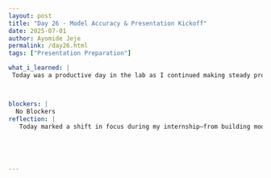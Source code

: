 ```yaml
---
layout: post
title: "Day 26 - Model Accuracy & Presentation Kickoff"
date: 2025-07-01
author: Ayomide Jeje
permalink: /day26.html
tags: ["Presentation Preparation"]

what_i_learned: |
 Today was a productive day in the lab as I continued making steady progress on the AI cardiovascular diagnosis project. My main focus was reviewing the performance of the models I had trained earlier—especially the 1D CNN—and analyzing its validation accuracy, which reached around 90%. I also helped ensure that the dataset pipeline was running smoothly by verifying the quality of the FFT-transformed input data and confirming that all classes were properly balanced. In addition to technical work, a significant part of the day was spent beginning preparations for our  presentation. As a team, we started outlining the structure of our slide deck and deciding on key accomplishments to showcase. We discussed how best to present our objectives, model architecture, and results in a way that’s accessible to a broader audience. I also began drafting my individual talking points and gathering visuals, such as confusion matrices and architecture diagrams, to include in the slides. Overall, today marked an important shift from purely technical development to shaping how we’ll communicate our impact during the  presentation.



blockers: |
  No Blockers
reflection: |
   Today marked a shift in focus during my internship—from building models to thinking about how to present them. Most of the morning was spent reviewing the 1D CNN model I had trained earlier. Seeing it hit around 90% validation accuracy was a rewarding moment. After spending so much time tuning the data pipeline and adjusting the architecture, it felt good to step back and see measurable results. But beyond the numbers, today was also the beginning of something new: presentation preparation. As a team, we started planning how we’d communicate our entire journey—what we built, why it matters, and what we learned along the way. We brainstormed the structure of our slides and began deciding which visuals would tell the story best. I found myself thinking not just like a developer, but like a storyteller. It reminded me that good research isn’t just about building strong models—it’s also about making others care about what you’ve built. Today helped me start making that shift.





---
```

